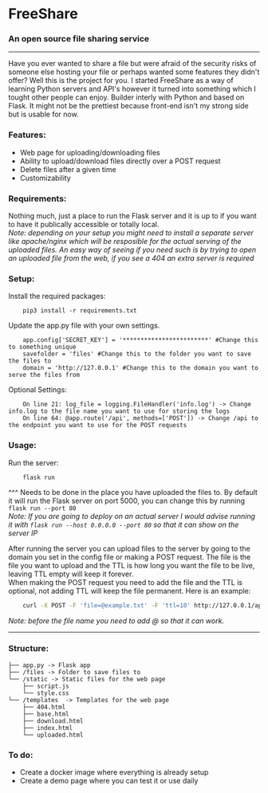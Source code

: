 # FreeShare
### An open source file sharing service

---

Have you ever wanted to share a file but were afraid of the security risks of someone else hosting your file or perhaps wanted some features they didn't offer? Well this is the project for you. I started FreeShare as a way of learning Python servers and API's however it turned into something which I tought other people can enjoy. Builder interly with Python and based on Flask. It might not be the prettiest because front-end isn't my strong side but is usable for now.
### Features:
+ Web page for uploading/downloading files
+ Ability to upload/download files directly over a POST request
+ Delete files after a given time
+ Customizability

### Requirements:
Nothing much, just a place to run the Flask server and it is up to if you want to have it publically accessible or totally local. <br>
*Note: depending on your setup you might need to install a separate server like apache/nginx which will be resposible for the actual serving of the uploaded files. An easy way of seeing if you need such is by trying to open an uploaded file from the web, if you see a 404 an extra server is required*

### Setup:
Install the required packages:
```
    pip3 install -r requirements.txt
```
Update the app.py file with your own settings.
```
    app.config['SECRET_KEY'] = '************************' #Change this to something unique
    savefolder = 'files' #Change this to the folder you want to save the files to
    domain = 'http://127.0.0.1' #Change this to the domain you want to serve the files from
```
Optional Settings:
```
    On line 21: log_file = logging.FileHandler('info.log') -> Change info.log to the file name you want to use for storing the logs
    On line 64: @app.route('/api', methods=['POST']) -> Change /api to the endpoint you want to use for the POST requests
```

### Usage:
Run the server:
```commandline
    flask run
```
^^^ Needs to be done in the place you have uploaded the files to. By default it will run the Flask server on port 5000, you can change this by running `flask run --port 80` <br>
*Note: If you are going to deploy on an actual server I would advise running it with `flask run --host 0.0.0.0 --port 80` so that it can show on the server IP*

After running the server you can upload files to the server by going to the domain you set in the config file or making a POST request. The file is the file you want to upload and the TTL is how long you want the file to be live, leaving TTL empty will keep it forever. <br>
When making the POST request you need to add the file and the TTL is optional, not adding TTL will keep the file permanent. Here is an example:
```bash
    curl -X POST -F 'file=@example.txt' -F 'ttl=10' http://127.0.0.1/api
```
*Note: before the file name you need to add @ so that it can work.*

---
### Structure:
```
├── app.py -> Flask app
├── /files -> Folder to save files to
└── /static -> Static files for the web page
    ├── script.js
    └── style.css
└── /templates  -> Templates for the web page
    ├── 404.html
    ├── base.html
    ├── download.html
    ├── index.html
    └── uploaded.html
```

### To do:
+ Create a docker image where everything is already setup
+ Create a demo page where you can test it or use daily